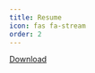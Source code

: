 ```yaml
---
title: Resume
icon: fas fa-stream
order: 2
---
```


[Download](https://octodex.github.com/images/minion.png "download")
